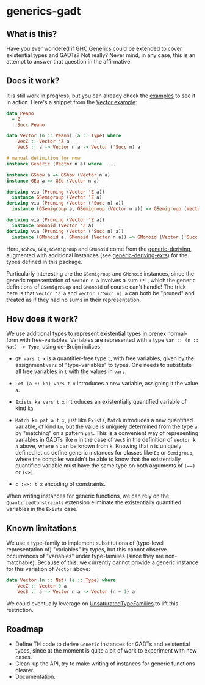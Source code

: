 # generics-gadt

## What is this?

Have you ever wondered if [GHC.Generics](http://hackage.haskell.org/package/base-4.12.0.0/docs/GHC-Generics.html)
could be extended to cover existential types and GADTs? Not really? Never mind, in any case, this is an attempt
to answer that question in the affirmative.

## Does it work?

It is still work in progress, but you can already check the [examples](examples) to see it in action. Here's
a snippet from the [Vector example](examples/src/Vector.hs):

```haskell
data Peano
  = Z
  | Succ Peano

data Vector (n :: Peano) (a :: Type) where
    VecZ :: Vector 'Z a
    VecS :: a -> Vector n a -> Vector ('Succ n) a

# manual definition for now
instance Generic (Vector n a) where  ...

instance GShow a => GShow (Vector n a)
instance GEq a => GEq (Vector n a)

deriving via (Pruning (Vector 'Z a))
  instance GSemigroup (Vector 'Z a)
deriving via (Pruning (Vector ('Succ n) a))
  instance (GSemigroup a, GSemigroup (Vector n a)) => GSemigroup (Vector ('Succ n) a)

deriving via (Pruning (Vector 'Z a))
  instance GMonoid (Vector 'Z a)
deriving via (Pruning (Vector ('Succ n) a))
  instance (GMonoid a, GMonoid (Vector n a)) => GMonoid (Vector ('Succ n) a)

```

Here, `GShow`, `GEq`, `GSemigroup` and `GMonoid` come from the
[generic-deriving](https://hackage.haskell.org/package/generic-deriving), augmented
with additional instances (see [generic-deriving-exts](generic-deriving-exts)) for
the types defined in this package.

Particularly interesting are the `GSemigroup` and `GMonoid` instances, since
the generic representation of `Vector n a` involves a sum `:*:`, which the generic
definitions of `GSemigrouop` and `GMonoid` of course can't handle! The trick
here is that `Vector 'Z a` and `Vector ('Succ n) a` can both be "pruned" and treated
as if they had no sums in their representation.

## How does it work?

We use additional types to represent existential types in prenex normal-form with
free-variables. Variables are represented with a type `Var :: (n :: Nat) -> Type`,
using de-Bruijn indices.

  - `QF vars t x` is a quantifier-free type `t`, with free variables, given by the
    assignment `vars` of "type-variables" to types. One needs to substitute all free
    variables in `t` with the values in `vars`.

  - `Let (a :: ka) vars t x` introduces a new variable, assigning it the value `a`.

  - `Exists ka vars t x` introduces an existentially quantified variable of kind `ka`.

  - `Match km pat a t x`, just like `Exists`, `Match` introduces a new quantified
    variable, of kind `km`, but the value is uniquely determined from the type `a`
    by "matching" on a pattern `pat`. This is a convenient way of representing
    variables in GADTs like `n` in the case of `VecS` in the definition of `Vector k a`
    above, where `n` can be known from `k`. Knowing that `n` is uniquely defined
    let us define generic instances for classes like `Eq` or `Semigroup`, where the
    compiler wouldn't be able to know that the existentially quantified variable
    must have the same type on both arguments of `(==)` or `(<>)`.

  - `c :=>: t x` encoding of constraints.


When writing instances for generic functions, we can rely on the `QuantifiedConstraints`
extension eliminate the existentially quantified variables in the `Exists` case.

## Known limitations

We use a type-family to implement substitutions of (type-level representation of) "variables" by
types, but this cannot observe occurrences of "variables" under type-families (since they are
non-matchable). Because of this, we currently cannot provide a generic instance for this
variation of `Vector` above:

```haskell
data Vector (n :: Nat) (a :: Type) where
    VecZ :: Vector 0 a
    VecS :: a -> Vector n a -> Vector (n + 1) a
```

We could eventually leverage on [UnsaturatedTypeFamilies](https://github.com/ghc-proposals/ghc-proposals/pull/242)
to lift this restriction.

## Roadmap

  - Define TH code to derive `Generic` instances for GADTs and existential types, since at
    the moment is quite a bit of work to experiment with new cases.
  - Clean-up the API, try to make writing of instances for generic functions clearer.
  - Documentation.
